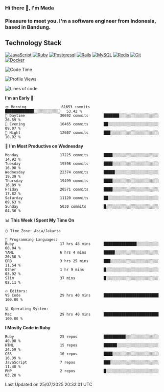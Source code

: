 ### Hi there 👋, I'm Mada
### Pleasure to meet you. I'm a software engineer from Indonesia, based in Bandung.

## Technology Stack

[![JavaScript](https://img.shields.io/badge/-JavaScript-%23F7DF1C?style=flat-square&logo=javascript&logoColor=000000&labelColor=%23F7DF1C&color=%23FFCE5A)](https://www.javascript.com/)
[![Ruby](https://img.shields.io/badge/Ruby-CC342D?style=flat-square&logo=ruby&logoColor=white)](https://www.ruby-lang.org/en/)
[![Postgresql](https://img.shields.io/badge/PostgreSQL-316192?style=flat-square&logo=postgresql&logoColor=ffffff)](https://www.postgresql.org/)
[![Rails](https://img.shields.io/badge/Ruby_on_Rails-CC0000?style=flat-square&logo=ruby-on-rails&logoColor=white)](https://rubyonrails.org/)
[![MySQL](https://img.shields.io/badge/-MySQL-4479A1?style=flat-square&logo=MySQL&logoColor=ffffff)](https://www.mysql.com/)
[![Redis](https://img.shields.io/badge/-Redis-DC382D?style=flat-square&logo=Redis&logoColor=ffffff)](https://redis.io/)
[![Git](https://img.shields.io/badge/-Git-%23F05032?style=flat-square&logo=git&logoColor=%23ffffff)](https://git-scm.com/)
[![Docker](https://img.shields.io/badge/-Docker-2496ED?style=flat-square&logo=docker&logoColor=ffffff)](https://www.docker.com/)
<!--
**madaarya/madaarya** is a ✨ _special_ ✨ repository because its `README.md` (this file) appears on your GitHub profile.

Here are some ideas to get you started:

- 🔭 I’m currently working on ...
- 🌱 I’m currently learning ...
- 👯 I’m looking to collaborate on ...
- 🤔 I’m looking for help with ...
- 💬 Ask me about ...
- 📫 How to reach me: ...
- 😄 Pronouns: ...
- ⚡ Fun fact: ...
-->
<!--START_SECTION:waka-->
![Code Time](http://img.shields.io/badge/Code%20Time-7%2C513%20hrs%207%20mins-blue)

![Profile Views](http://img.shields.io/badge/Profile%20Views-0-blue)

![Lines of code](https://img.shields.io/badge/From%20Hello%20World%20I%27ve%20Written-52.6%20million%20lines%20of%20code-blue)

**I'm an Early 🐤** 

```text
🌞 Morning                61653 commits       █████████████░░░░░░░░░░░░   53.42 % 
🌆 Daytime                30692 commits       ███████░░░░░░░░░░░░░░░░░░   26.59 % 
🌃 Evening                10465 commits       ██░░░░░░░░░░░░░░░░░░░░░░░   09.07 % 
🌙 Night                  12607 commits       ███░░░░░░░░░░░░░░░░░░░░░░   10.92 % 
```
📅 **I'm Most Productive on Wednesday** 

```text
Monday                   17225 commits       ████░░░░░░░░░░░░░░░░░░░░░   14.92 % 
Tuesday                  19598 commits       ████░░░░░░░░░░░░░░░░░░░░░   16.98 % 
Wednesday                22374 commits       █████░░░░░░░░░░░░░░░░░░░░   19.39 % 
Thursday                 19499 commits       ████░░░░░░░░░░░░░░░░░░░░░   16.89 % 
Friday                   20571 commits       ████░░░░░░░░░░░░░░░░░░░░░   17.82 % 
Saturday                 11120 commits       ██░░░░░░░░░░░░░░░░░░░░░░░   09.63 % 
Sunday                   5030 commits        █░░░░░░░░░░░░░░░░░░░░░░░░   04.36 % 
```


📊 **This Week I Spent My Time On** 

```text
🕑︎ Time Zone: Asia/Jakarta

💬 Programming Languages: 
Ruby                     17 hrs 48 mins      ███████████████░░░░░░░░░░   60.04 % 
YAML                     6 hrs 4 mins        █████░░░░░░░░░░░░░░░░░░░░   20.50 % 
ERB                      3 hrs 25 mins       ███░░░░░░░░░░░░░░░░░░░░░░   11.54 % 
Other                    1 hr 9 mins         █░░░░░░░░░░░░░░░░░░░░░░░░   03.92 % 
Slim                     37 mins             █░░░░░░░░░░░░░░░░░░░░░░░░   02.11 % 

🔥 Editors: 
VS Code                  29 hrs 40 mins      █████████████████████████   100.00 % 

💻 Operating System: 
Mac                      29 hrs 40 mins      █████████████████████████   100.00 % 
```

**I Mostly Code in Ruby** 

```text
Ruby                     25 repos            ██████████░░░░░░░░░░░░░░░   40.98 % 
HTML                     15 repos            ██████░░░░░░░░░░░░░░░░░░░   24.59 % 
CSS                      10 repos            ████░░░░░░░░░░░░░░░░░░░░░   16.39 % 
JavaScript               7 repos             ███░░░░░░░░░░░░░░░░░░░░░░   11.48 % 
PHP                      2 repos             █░░░░░░░░░░░░░░░░░░░░░░░░   03.28 % 
```




 Last Updated on 25/07/2025 20:32:01 UTC
<!--END_SECTION:waka-->
